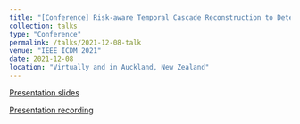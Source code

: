 ```yaml
---
title: "[Conference] Risk-aware Temporal Cascade Reconstruction to Detect Asymptomatic Cases"
collection: talks
type: "Conference"
permalink: /talks/2021-12-08-talk
venue: "IEEE ICDM 2021"
date: 2021-12-08
location: "Virtually and in Auckland, New Zealand"
---
```


[Presentation slides](http://HankyuJang.github.io/files/ppt/2021_ICDM_presentation.pdf)

[Presentation recording](https://youtu.be/VzczLSWIRU0)
